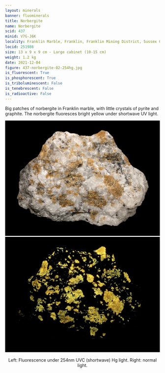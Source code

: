 ```yaml
---
layout: minerals
banner: fluominerals
title: Norbergite
name: Norbergite
scid: 437
minid: V7G-J6K
locality: Franklin Marble, Franklin, Franklin Mining District, Sussex County, New Jersey, USA
locid: 251986
size: 13 x 9 x 9 cm - Large cabinet (10-15 cm)
weight: 1.2 kg
date: 2021-12-04
figure: 437-norbergite-02-254hg.jpg
is_fluorescent: True
is_phosphorescent: True
is_triboluminescent: False
is_tenebrescent: False
is_radioactive: False
---
```

Big patches of norbergite in Franklin marble, with little crystals of pyrite and graphite. The norbergite fluoresces bright yellow under shortwave UV light.

<figure style='text-align:center; margin:0 auto; width:100%;'>
 <div class='image-slider'>
  <img src='/img/minerals/437-norbergite-01-visible.jpg'>
  <div class='image-slider-image'>
   <img src='/img/minerals/437-norbergite-02-254hg.jpg'>
   <div class='image-slider-dot'></div>
  </div>
 </div>
 <figcaption style='padding:1em 0 2em'>Left: Fluorescence under 254nm UVC (shortwave) Hg light. Right: normal light.</figcaption>
</figure>


